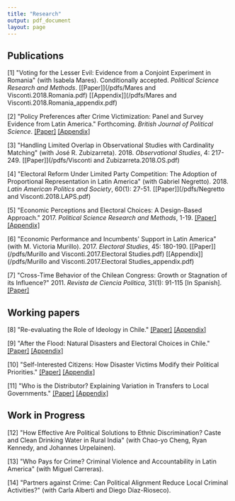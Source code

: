 ```yaml
---
title: "Research"
output: pdf_document
layout: page
---
```


## Publications

[1] "Voting for the Lesser Evil: Evidence from a Conjoint Experiment in Romania" (with Isabela Mares). Conditionally accepted. *Political Science Research and Methods*. [[Paper]](/pdfs/Mares and Visconti.2018.Romania.pdf) [[Appendix]](/pdfs/Mares and Visconti.2018.Romania_appendix.pdf)

[2] "Policy Preferences after Crime Victimization: Panel and Survey Evidence from Latin America." Forthcoming. *British Journal of Political Science*. [[Paper]](/pdfs/Visconti.2018.Crime.pdf) [[Appendix]](/pdfs/Visconti.2018.Crime_appendix.pdf)

[3] "Handling Limited Overlap in Observational Studies with Cardinality Matching" (with José R. Zubizarreta). 2018. *Observational Studies*, 4: 217-249. [[Paper]](/pdfs/Visconti and Zubizarreta.2018.OS.pdf)

[4] "Electoral Reform Under Limited Party Competition: The Adoption of Proportional Representation in Latin America" (with Gabriel Negretto). 2018. *Latin American Politics and Society*, 60(1): 27-51. [[Paper]](/pdfs/Negretto and Visconti.2018.LAPS.pdf)

[5] "Economic Perceptions and Electoral Choices: A Design-Based Approach." 2017. *Political Science Research and Methods*, 1-19. [[Paper]](/pdfs/Visconti.2017.PSRM.pdf) [[Appendix]](/pdfs/Visconti.2017.PSRM_appendix.pdf)

[6] "Economic Performance and Incumbents' Support in Latin America" (with M. Victoria Murillo). 2017. *Electoral Studies*, 45: 180-190. [[Paper]](/pdfs/Murillo and Visconti.2017.Electoral Studies.pdf) [[Appendix]](/pdfs/Murillo and Visconti.2017.Electoral Studies_appendix.pdf) 

[7] "Cross-Time Behavior of the Chilean Congress: Growth or Stagnation of its Influence?" 2011. *Revista de Ciencia Politica*, 31(1): 91-115 [In Spanish]. 
[[Paper]](/pdfs/Visconti.2011.RCP.pdf)

## Working papers

[8] "Re-evaluating the Role of Ideology in Chile." [[Paper]](/pdfs/Visconti.2019.Chile_ideology.pdf) [[Appendix]](/pdfs/Visconti.2019.Chile_ideology_appendix.pdf)

[9] "After the Flood: Natural Disasters and Electoral Choices in Chile."  [[Paper]](/pdfs/Visconti.2018.Floods.pdf) [[Appendix]](/pdfs/Visconti.2018.Floods_appendix.pdf)

[10] "Self-Interested Citizens: How Disaster Victims Modify their Political Priorities."
[[Paper]](/pdfs/Visconti.2018.Priorities.pdf) [[Appendix]](/pdfs/Visconti.2018.Priorities_appendix.pdf)

[11] "Who is the Distributor? Explaining Variation in Transfers to Local Governments." [[Paper]](/pdfs/Visconti.2018.PMU.pdf) [[Appendix]](/pdfs/Visconti.2018.PMU_appendix.pdf)

## Work in Progress

[12] "How Effective Are Political Solutions to Ethnic Discrimination? Caste and Clean Drinking Water in Rural India" (with Chao-yo Cheng, Ryan Kennedy, and Johannes Urpelainen).

[13] "Who Pays for Crime? Criminal Violence and Accountability in Latin America" (with Miguel Carreras).

[14] "Partners against Crime: Can Political Alignment Reduce Local Criminal Activities?" (with Carla Alberti and Diego Díaz-Rioseco).


